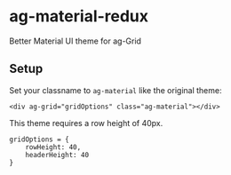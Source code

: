 # ag-material-redux
Better Material UI theme for ag-Grid

## Setup
Set your classname to `ag-material` like the original theme:
```
<div ag-grid="gridOptions" class="ag-material"></div>
```
This theme requires a row height of 40px.
```
gridOptions = {
    rowHeight: 40,
    headerHeight: 40
}
```
